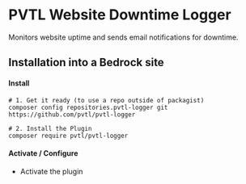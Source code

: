 # PVTL Website Downtime Logger

Monitors website uptime and sends email notifications for downtime.

## Installation into a Bedrock site

#### Install

```
# 1. Get it ready (to use a repo outside of packagist)
composer config repositories.pvtl-logger git https://github.com/pvtl/pvtl-logger

# 2. Install the Plugin
composer require pvtl/pvtl-logger
```

#### Activate / Configure

- Activate the plugin